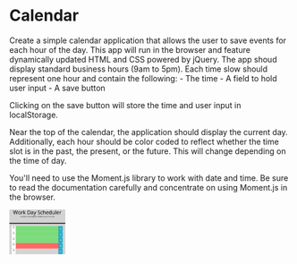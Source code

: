 # Calendar

Create a simple calendar application that allows the user to save events for each hour of the day. This app will run in the browser and feature dynamically updated HTML and CSS powered by jQuery.
The app shoud display standard business hours (9am to 5pm). Each time slow should represent one hour and contain the following:
    - The time
    - A field to hold user input
    - A save button

Clicking on the save button will store the time and user input in localStorage.

Near the top of the calendar, the application should display the current day. Additionally, each hour should be color coded to reflect whether the time slot is in the past, the present, or the future. This will change depending on the time of day.

You'll need to use the Moment.js library to work with date and time. Be sure to read the documentation carefully and concentrate on using Moment.js in the browser.

<img src="assets/images/dayplanner.jpg" width="100">